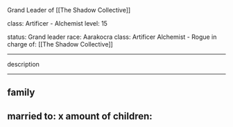 Grand Leader of [[The Shadow Collective]]

class: Artificer - Alchemist
level: 15

status: Grand leader
race: Aarakocra
class: Artificer Alchemist - Rogue
in charge of: [[The Shadow Collective]]

---

description

---

## family

married to:
x amount of children:
- 